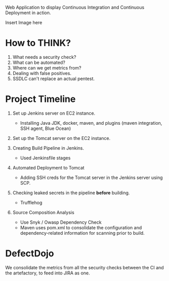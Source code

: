 Web Application to display Continuous Integration and Continuous Deployment in action.

Insert Image here


# How to THINK?
1. What needs a security check?
2. What can be automated? 
3. Where can we get metrics from?
4. Dealing with false positives.
5. SSDLC can't replace an actual pentest.

# Project Timeline
1. Set up Jenkins server on EC2 instance.
   - Installing Java JDK, docker, maven, and plugins (maven integration, SSH agent, Blue Ocean)

2. Set up the Tomcat server on the EC2 instance.

3. Creating Build Pipeline in Jenkins.
   - Used Jenkinsfile stages

4. Automated Deployment to Tomcat
   - Adding SSH creds for the Tomcat server in the Jenkins server using SCP.
  
5. Checking leaked secrets in the pipeline **before** building.
   - Trufflehog
  
6. Source Composition Analysis
   - Use Snyk / Owasp Dependency Check
   - Maven uses pom.xml to consolidate the configuration and dependency-related information for scanning prior to build.

 
# DefectDojo
We consolidate the metrics from all the security checks between the CI and the artefactory, to feed into JIRA as one.
